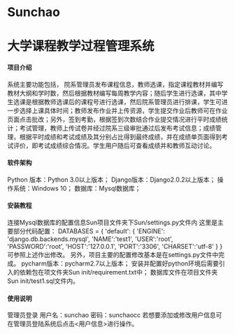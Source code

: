 # Sunchao
# 大学课程教学过程管理系统

#### 项目介绍
系统主要功能包括， 院系管理员发布课程信息，教师选课，指定课程教材并编写教材大纲和学时数，然后根据教材编写每周教学内容；随后学生进行选课，其中学生选课是根据教师选课后的课程号进行选课，然后院系管理员进行排课，学生可进一步选择上课具体时间；教师发布作业并上传资源，学生提交作业后教师可在作业页面点击批改；另外，签到考勤，根据签到次数结合作业提交情况进行平时成绩统计；考试管理，教师上传试卷并经过院系三级审批通过后发布考试信息；成绩管理，根据平时成绩和考试成绩及其分别占比得到最终成绩，并在成绩单页面得到考试评价，即考试成绩综合情况。学生用户随后可查看成绩并和教师互动讨论。 

#### 软件架构
Python 版本：Python 3.0以上版本；
Django版本：Django2.0.2以上版本；
操作系统：Windows 10；
数据库：Mysql数据库；

#### 安装教程
连接Mysql数据库的配置信息Sun项目文件夹下Sun/settings.py文件内
  这里是主要部分代码配置：
   DATABASES = {
     'default': {
        'ENGINE': 'django.db.backends.mysql',
        'NAME':'test1',
        'USER':'root',
        'PASSWORD':'root',
        'HOST':'127.0.0.1',
        'PORT':'3306',
        'CHARSET':'utf-8'
      }
   }
  可参照上述作出修改。
另外，项目主要的配置修改基本是在settings.py文件中完成。
pycharm版本：pycharm2.7以上版本；
安装并配置好python环境后需要引入的依赖包在项文件夹Sun init/requirement.txt中；
数据库文件在项目文件夹Sun init/test1.sql文件内。

#### 使用说明
管理员登录
用户名：sunchao
密码：sunchaocc
若想要添加或修改用户信息可在管理员登陆系统后点击<用户信息>进行操作。
